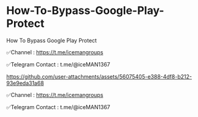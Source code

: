 # How-To-Bypass-Google-Play-Protect
How To Bypass Google Play Protect


✅Channel : https://t.me/icemangroups



✅Telegram Contact : t.me/@iceMAN1367





https://github.com/user-attachments/assets/56075405-e388-4df8-b212-93e9eda31a68


✅Channel : https://t.me/icemangroups



✅Telegram Contact : t.me/@iceMAN1367
